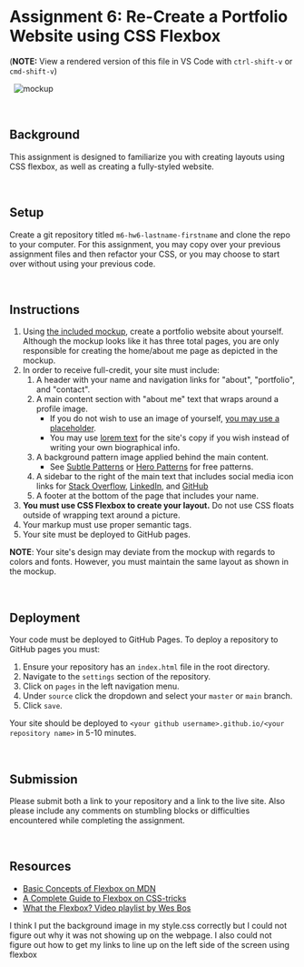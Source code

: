 # Assignment 6: Re-Create a Portfolio Website using CSS Flexbox

(**NOTE:** View a rendered version of this file in VS Code with `ctrl-shift-v` or `cmd-shift-v`)

&nbsp;
![mockup](mockup-1920.png)

&nbsp;
## Background

This assignment is designed to familiarize you with creating layouts using CSS flexbox, as well as creating a fully-styled website.

&nbsp;
## Setup

Create a git repository titled `m6-hw6-lastname-firstname` and clone the repo to your computer. For this assignment, you may copy over your previous assignment files and then refactor your CSS, or you may choose to start over without using your previous code.

&nbsp;
## Instructions

1. Using [the included mockup](mockup-1920.png), create a portfolio website about yourself. Although the mockup looks like it has three total pages, you are only responsible for creating the home/about me page as depicted in the mockup.
1. In order to receive full-credit, your site must include:
    1. A header with your name and navigation links for "about", "portfolio", and "contact".
    1. A main content section with "about me" text that wraps around a profile image.
        * If you do not wish to use an image of yourself, [you may use a placeholder](https://pravatar.cc/).
        * You may use [lorem text](https://uhded.com/automatic-generate-lorem-vscode) for the site's copy if you wish instead of writing your own biographical info.
    1. A background pattern image applied behind the main content.
        * See [Subtle Patterns](https://www.toptal.com/designers/subtlepatterns/) or [Hero Patterns](https://www.heropatterns.com/) for free patterns.
    1. A sidebar to the right of the main text that includes social media icon links for [Stack Overflow](assets/soverflow.png), [LinkedIn](assets/linkedin.png), and [GitHub](assets/git.png)
    1. A footer at the bottom of the page that includes your name.
1. **You must use CSS Flexbox to create your layout.** Do not use CSS floats outside of wrapping text around a picture.
1. Your markup must use proper semantic tags.
1. Your site must be deployed to GitHub pages.

**NOTE**: Your site's design may deviate from the mockup with regards to colors and fonts. However, you must maintain the same layout as shown in the mockup.

&nbsp;
## Deployment

Your code must be deployed to GitHub Pages. To deploy a repository to GitHub pages you must:

1. Ensure your repository has an `index.html` file in the root directory.
1. Navigate to the `settings` section of the repository.
1. Click on `pages` in the left navigation menu.
1. Under `source` click the dropdown and select your `master` or `main` branch.
1. Click `save`.

Your site should be deployed to `<your github username>.github.io/<your repository name>` in 5-10 minutes.

&nbsp;
## Submission

Please submit both a link to your repository and a link to the live site. Also please include any comments on stumbling blocks or difficulties encountered while completing the assignment.

&nbsp;
## Resources

* [Basic Concepts of Flexbox on MDN](https://developer.mozilla.org/en-US/docs/Web/CSS/CSS_Flexible_Box_Layout/Basic_Concepts_of_Flexbox)
* [A Complete Guide to Flexbox on CSS-tricks](https://css-tricks.com/snippets/css/a-guide-to-flexbox/)
* [What the Flexbox? Video playlist by Wes Bos](https://www.youtube.com/playlist?list=PLu8EoSxDXHP7xj_y6NIAhy0wuCd4uVdid)

I think I put the background image in my style.css correctly but I could not figure out why it was not showing up on the webpage. I also could not figure out how to get my links to line up on the left side of the screen using flexbox